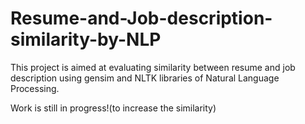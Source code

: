 # Resume-and-Job-description-similarity-by-NLP
This project is aimed at evaluating similarity between resume and job description using gensim and NLTK libraries of Natural Language Processing.




Work is still in progress!(to increase the similarity)

